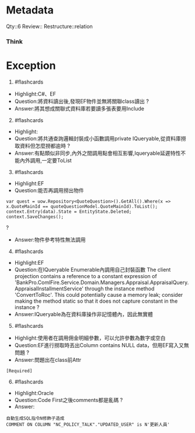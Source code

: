 # Metadata
Qty::6
Review::
Restructure::relation

### Think


# Exception


1. #flashcards 
- Highlight:C#、EF
- Question:將資料讀出後,發現EF物件並無將關聯class讀出
?
- Answer:將其想成關聯式資料庫若要讀多張表要用Include

2. #flashcards 
- Highlight:
- Question:將共通查詢邏輯封裝成小函數調用private IQueryable,從資料庫撈取資料但怎麼撈都逾時
?
- Answer:有點類似非同步,內外之間調用點會相互影響,Iqueryable延遲特性不能內外調用,一定要ToList

3. #flashcards 
- Highlight:EF
- Question:能否再調用撈出物件
```
var quest = uow.Repository<QuoteQuestion>().GetAll().Where(x => x.QuoteMainId == quoteQuestionModel.QuoteMainId).ToList();
context.Entry(data).State = EntityState.Deleted;
context.SaveChanges();
```
?
- Answer:物件參考特性無法調用

4. #flashcards 
- Highlight:EF
- Question:在IQueryable Enumerable內調用自己封裝函數
The client projection contains a reference to a constant expression of 'BankPro.ComlFire.Service.Domain.Managers.Appraisal.AppraisalQuery.AppraisalInstallmentService' through the instance method 'ConvertToRoc'. This could potentially cause a memory leak; consider making the method static so that it does not capture constant in the instance
?
- Answer:IQueryable為在資料庫操作非記憶體內，因此無實體

5. #flashcards 
- Highlight:使用者在調用佣金明細參數，可以允許參數為數字或空白
- Question:EF進行撈取時丟出Column contains NULL data，但用EF寫入又無問題
?
- Answer:問題出在class前Attr
```
[Required]
```

6. #flashcards 
- Highlight:Oracle
- Question:Code First之後comments都是亂碼
?
- Answer:
```
自動生成SQL指令N修飾子造成
COMMENT ON COLUMN "NC_POLICY_TALK"."UPDATED_USER" is N'更新人員' 
```

